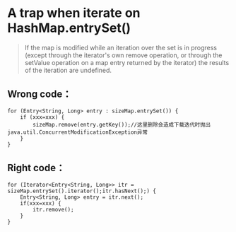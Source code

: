 # A trap when iterate on HashMap.entrySet()


 >If the map is modified while an iteration over the set is in progress (except through the iterator's own remove operation, or through the setValue operation on a map entry returned by the iterator) the results of the iteration are undefined. 

## Wrong code：
    for (Entry<String, Long> entry : sizeMap.entrySet()) {
        if (xxx=xxx) {
            sizeMap.remove(entry.getKey());//这里删除会造成下载迭代时抛出java.util.ConcurrentModificationException异常
        } 
    }

## Right code：
    for (Iterator<Entry<String, Long>> itr = sizeMap.entrySet().iterator();itr.hasNext();) {
        Entry<String, Long> entry = itr.next();
        if(xxx=xxx) {
            itr.remove();
        }
    }